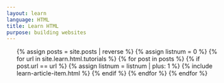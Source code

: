 ```yaml
---
layout: learn
language: HTML
title: Learn HTML
purpose: building websites
---
```

<!-- I've written many tutorials on HTML. As I want to make them easy to learn from, I've complied a list of which posts to check out in what order if you want to learn HTML. If you want to know more about Code The Web, check out the [welcome post][welcome].

<section class="freebie-hero promo">
    {% include guide-to-learning-html-freebie-hero.html %}
</section>

# Prerequisites
These are optional but recommended. In tutorials, I might build on what's covered here. I'd also recommed the set-up tutorial so you are writing and running your code in the same way as I am. Or, you can just **[skip to the tutorials](#tutorials)**.
## How to learn a programming language
[How to learn web development][p1]

## Background knowledge
[How the internet works][p2]

## Set-up
[Practice web development on your computer][p3]

# Tutorials
I make a new tutorial at least once a week. Over time, this list will grow. Once you have finished learning HTML, you can move on to [CSS][css]. -->

<ol class="learn-post-cards article-list">
{% assign posts = site.posts | reverse %}
{% assign listnum = 0 %}
{% for url in site.learn.html.tutorials %}
{% for post in posts %}
{% if post.url == url %}
{% assign listnum = listnum | plus: 1 %}
{% include learn-article-item.html %}
{% endif %}
{% endfor %}
{% endfor %}
</ol>
<span class="invisible-text">   ‍   </span>

[welcome]: /welcome/
[p1]: /how-to-learn-web-development/
[p2]: /how-the-internet-works/
[p3]: /web-development-on-your-computer/

[css]: /learn/css

[newsletter]: {{site.newsletter}}